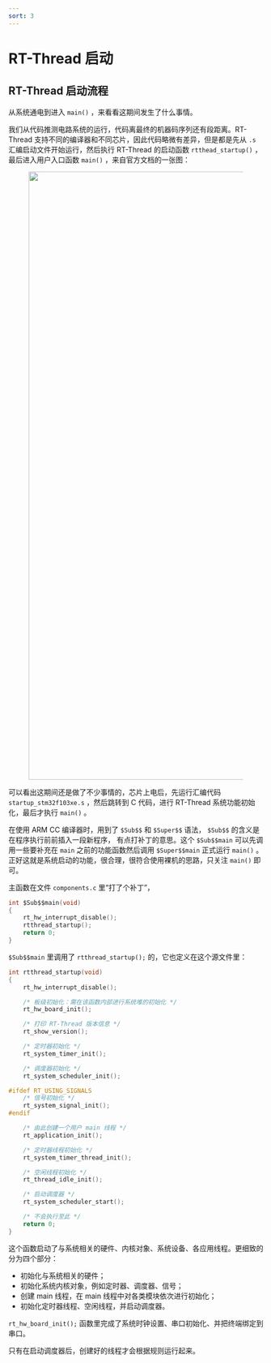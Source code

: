 ```yaml
---
sort: 3
---
```

# RT-Thread 启动


## RT-Thread 启动流程

从系统通电到进入 `main()` ，来看看这期间发生了什么事情。

我们从代码推测电路系统的运行，代码离最终的机器码序列还有段距离。RT-Thread 支持不同的编译器和不同芯片，因此代码略微有差异，但是都是先从 `.s` 汇编启动文件开始运行，然后执行 RT-Thread 的启动函数 `rtthead_startup()` ，最后进入用户入口函数 `main()` ，来自官方文档的一张图：

<figure>
    <img src="https://www.rt-thread.org/document/site/rt-thread-version/rt-thread-standard/programming-manual/basic/figures/rtt_startup.png" width=1200 />
</figure>

可以看出这期间还是做了不少事情的，芯片上电后，先运行汇编代码 `startup_stm32f103xe.s` ，然后跳转到 C 代码，进行 RT-Thread 系统功能初始化，最后才执行 `main()` 。

在使用 ARM CC 编译器时，用到了 `$Sub$$` 和 `$Super$$` 语法， `$Sub$$` 的含义是在程序执行前前插入一段新程序， 有点打补丁的意思。这个 `$Sub$$main` 可以先调用一些要补充在 `main` 之前的功能函数然后调用 `$Super$$main` 正式运行 `main()` 。正好这就是系统启动的功能，很合理，很符合使用裸机的思路，只关注 `main()` 即可。

主函数在文件 `components.c` 里“打了个补丁”，
```c
int $Sub$$main(void)
{
    rt_hw_interrupt_disable();
    rtthread_startup();
    return 0;
}
```
`$Sub$$main` 里调用了 `rtthread_startup();` 的，它也定义在这个源文件里：

```c
int rtthread_startup(void)
{
    rt_hw_interrupt_disable();

    /* 板级初始化：需在该函数内部进行系统堆的初始化 */
    rt_hw_board_init();

    /* 打印 RT-Thread 版本信息 */
    rt_show_version();

    /* 定时器初始化 */
    rt_system_timer_init();

    /* 调度器初始化 */
    rt_system_scheduler_init();

#ifdef RT_USING_SIGNALS
    /* 信号初始化 */
    rt_system_signal_init();
#endif

    /* 由此创建一个用户 main 线程 */
    rt_application_init();

    /* 定时器线程初始化 */
    rt_system_timer_thread_init();

    /* 空闲线程初始化 */
    rt_thread_idle_init();

    /* 启动调度器 */
    rt_system_scheduler_start();

    /* 不会执行至此 */
    return 0;
}

```

这个函数启动了与系统相关的硬件、内核对象、系统设备、各应用线程。更细致的分为四个部分：
- 初始化与系统相关的硬件；
- 初始化系统内核对象，例如定时器、调度器、信号；
- 创建 main 线程，在 main 线程中对各类模块依次进行初始化；
- 初始化定时器线程、空闲线程，并启动调度器。

`rt_hw_board_init();` 函数里完成了系统时钟设置、串口初始化、并把终端绑定到串口。

只有在启动调度器后，创建好的线程才会根据规则运行起来。












